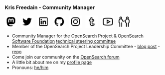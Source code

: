 ### Kris Freedain - Community Manager

<a rel="me" href="https://fosstodon.org/@krisfreedain"><img height="40" src="/images/icons8-mastodon-32.png"></a>&nbsp;&nbsp;
<a href="https://twitter.com/KrisFreedain"><img height="40" src="/images/icons8-twitter-32.png"></a>&nbsp;&nbsp;
<a href="https://www.linkedin.com/in/krisfreedain"><img height="40" src="/images/icons8-linkedin-32.png"></a>&nbsp;&nbsp;
<a href="https://github.com/krisfreedain"><img height="40" src="/images/icons8-github-32.png"></a>&nbsp;&nbsp;
<a href="https://instagram.com/krisf"><img height="40" src="/images/icons8-instagram-32.png"></a>&nbsp;&nbsp;
<a href="http://krisfreedain.tumblr.com/"><img height="40" src="/images/icons8-tumblr-32.png"></a>&nbsp;&nbsp;
<a href="https://www.youtube.com/c/KrisFreedain"><img height="40" src="/images/icons8-youtube-32.png"></a>&nbsp;&nbsp;
<a href="http://pronoun.is/he"><img height="40" src="/images/icons8-he-32.png"></a>&nbsp;&nbsp;

- Community Manager for the [OpenSearch](https://opensearch.org/) Project & [OpenSearch Software Foundation](https://foundation.opensearch.org/) [technical steering committee](https://github.com/opensearch-project/technical-steering)
- Member of the OpenSearch Project Leadership Committee - [blog post](https://opensearch.org/blog/announcing-opensearch-project-leadership-committee/) - [repo](https://github.com/opensearch-project/community/tree/main/leadership-committee)
- Come join our community on the [OpenSearch forum](https://forum.opensearch.org/)
- A little bit about me on my [profile page](https://krisfreedain.github.io/)
- Pronouns: [he/him](http://pronoun.is/he)

<!--
**krisfreedain/krisfreedain** is a ✨ _special_ ✨ repository because its `README.md` (this file) appears on your GitHub profile.

Here are some ideas to get you started:


- 🌱 I’m currently learning ...
- 🤔 I’m looking for help with ...
- 💬 Ask me about ...
- 📫 How to reach me: ...
- :bird: Reach out on Twitter [@KrisFreedain](https://twitter.com/KrisFreedain)

- ⚡ Fun fact: ...
-->
